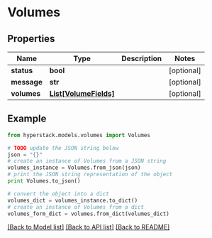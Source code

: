 # Volumes


## Properties

Name | Type | Description | Notes
------------ | ------------- | ------------- | -------------
**status** | **bool** |  | [optional] 
**message** | **str** |  | [optional] 
**volumes** | [**List[VolumeFields]**](VolumeFields.md) |  | [optional] 

## Example

```python
from hyperstack.models.volumes import Volumes

# TODO update the JSON string below
json = "{}"
# create an instance of Volumes from a JSON string
volumes_instance = Volumes.from_json(json)
# print the JSON string representation of the object
print Volumes.to_json()

# convert the object into a dict
volumes_dict = volumes_instance.to_dict()
# create an instance of Volumes from a dict
volumes_form_dict = volumes.from_dict(volumes_dict)
```
[[Back to Model list]](../README.md#documentation-for-models) [[Back to API list]](../README.md#documentation-for-api-endpoints) [[Back to README]](../README.md)


